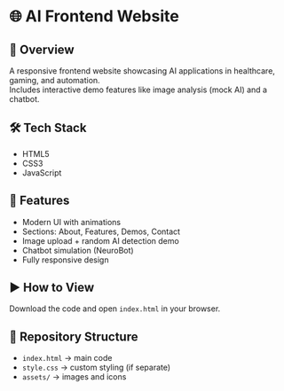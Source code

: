 # 🌐 AI Frontend Website

## 📌 Overview
A responsive frontend website showcasing AI applications in healthcare, gaming, and automation.  
Includes interactive demo features like image analysis (mock AI) and a chatbot.

## 🛠️ Tech Stack
- HTML5
- CSS3
- JavaScript

## 🚀 Features
- Modern UI with animations
- Sections: About, Features, Demos, Contact
- Image upload + random AI detection demo
- Chatbot simulation (NeuroBot)
- Fully responsive design

## ▶️ How to View
Download the code and open `index.html` in your browser.

## 📂 Repository Structure
- `index.html` → main code  
- `style.css` → custom styling (if separate)  
- `assets/` → images and icons  



